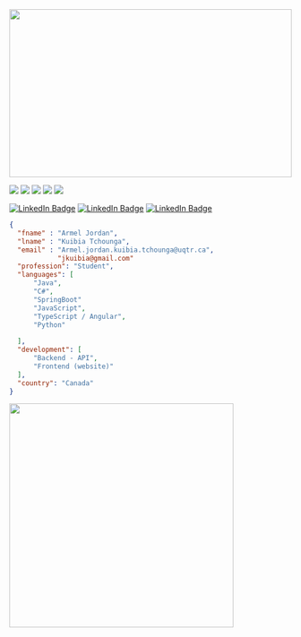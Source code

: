 <img src="https://thumbs.dreamstime.com/b/coding-hacking-concept-hacker-laptop-abstract-text-blurry-background-double-exposure-150668154.jpg" height=300px width=100% >

![](https://img.shields.io/badge/Code-Java-informational?style=flat&logo=Java&logoColor=white&color=dd0031)
![](https://img.shields.io/badge/Code-Kotlin-informational?style=flat&logo=Kotlin&logoColor=ed8da2&color=7f52ff)
![](https://img.shields.io/badge/Code-SpringBoot-informational?style=flat&logo=SpringBoot&logoColor=green&color=5EFF41)
![](https://img.shields.io/badge/Code-TypeScript-informational?style=flat&logo=TypeScript&logoColor=blue&color=3178c6)
![](https://img.shields.io/badge/Code-Java-informational?style=flat&logo=Java&logoColor=white&color=dd0031)


[![LinkedIn Badge](https://img.shields.io/badge/LinkedIn-Profile-informational?style=flat&logo=linkedin&logoColor=white&color=2ea1d4)](https://www.linkedin.com/in/jordan-kuibia-a78b10189) 
[![LinkedIn Badge](https://img.shields.io/badge/Facebook-Profile-informational?style=flat&logo=facebook&logoColor=white&color=2168a6)](https://www.facebook.com/jordan.kuibia.372)
[![LinkedIn Badge](https://img.shields.io/badge/Instagram-Profile-informational?style=flat&logo=instagram&logoColor=white&color=d21f74)](https://www.instagram.com/armel_jordan10/)

```json
{
  "fname" : "Armel Jordan",
  "lname" : "Kuibia Tchounga",
  "email" : "Armel.jordan.kuibia.tchounga@uqtr.ca",
            "jkuibia@gmail.com"
  "profession": "Student",
  "languages": [
      "Java",
      "C#",
      "SpringBoot"
      "JavaScript",
      "TypeScript / Angular",
      "Python"
      
  ],
  "development": [
      "Backend - API",
      "Frontend (website)"
  ],
  "country": "Canada"
}
```
<img src="https://github-readme-stats.vercel.app/api?username=YOUR_USERNAME&show_icons=true&theme=ADD_THEME_HERE" width="400">
